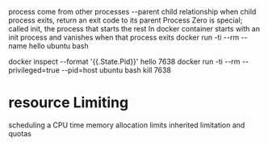 process come from other processes --parent child relationship
when child process exits, return an exit code to its parent
Process Zero is special; called init, the process that starts the rest
In docker container starts with an init process and vanishes when that process exits
docker run -ti --rm --name hello ubuntu bash

docker inspect --format '{{.State.Pid}}' hello
7638
docker run -ti --rm --privileged=true --pid=host ubuntu bash
kill 7638


# resource Limiting
scheduling a CPU time
memory allocation limits
inherited limitation and quotas


